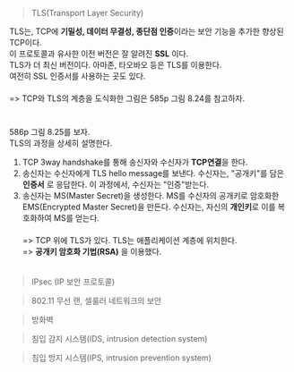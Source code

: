 > TLS(Transport Layer Security)

TLS는, TCP에 **기밀성, 데이터 무결성, 종단점 인증**이라는 보안 기능을 추가한 향상된 TCP이다.　   
이 프로토콜과 유사한 이전 버전은 잘 알려진 **SSL** 이다. 　   
TLS가 더 최신 버전이다. 아마존, 타오바오 등은 TLS를 이용한다.　   
여전히 SSL 인증서를 사용하는 곳도 있다.　   
　   
=> TCP와 TLS의 계층을 도식화한 그림은 585p 그림 8.24를 참고하자.　   
　   
    　   
586p 그림 8.25를 보자.　   
TLS의 과정을 상세히 설명한다. 　   
1. TCP 3way handshake를 통해 송신자와 수신자가 **TCP연결**을 한다.　   
2. 송신자는 수신자에게 TLS hello message를 보낸다. 수신자는, "공개키"를 담은 **인증서** 로 응답한다. 이 과정에서, 수신자는 "인증"받는다. 　   
3. 송신자는 MS(Master Secret)을 생성한다. MS를 수신자의 공개키로 암호화한 EMS(Encrypted Master Secret)을 만든다. 수신자는, 자신의 **개인키**로 이를 복호화하여 MS를 얻는다.　   
　   
=> TCP 위에 TLS가 있다. TLS는 애플리케이션 계층에 위치한다.　   
=> **공개키 암호화 기법(RSA)** 을 이용했다.　   
　   


> IPsec (IP 보안 프로토콜)



> 802.11 무선 랜, 셀룰러 네트워크의 보안



> 방화벽


> 침입 감지 시스템(IDS, intrusion detection system)


> 침입 방지 시스템(IPS, intrusion prevention system)

